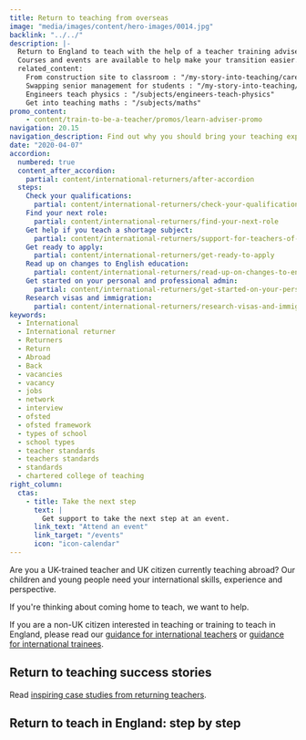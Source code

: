 ```yaml
---
title: Return to teaching from overseas
image: "media/images/content/hero-images/0014.jpg"
backlink: "../../"
description: |-
  Return to England to teach with the help of a teacher training adviser.
  Courses and events are available to help make your transition easier.
  related_content:
    From construction site to classroom : "/my-story-into-teaching/career-changers/from-construction-site-to-classroom"
    Swapping senior management for students : "/my-story-into-teaching/career-changers/swapping-senior-management-for-students"
    Engineers teach physics : "/subjects/engineers-teach-physics"
    Get into teaching maths : "/subjects/maths"
promo_content:
    - content/train-to-be-a-teacher/promos/learn-adviser-promo
navigation: 20.15
navigation_description: Find out why you should bring your teaching experience back to England.
date: "2020-04-07"
accordion:
  numbered: true
  content_after_accordion:
    partial: content/international-returners/after-accordion
  steps:
    Check your qualifications:
      partial: content/international-returners/check-your-qualifications
    Find your next role:
      partial: content/international-returners/find-your-next-role
    Get help if you teach a shortage subject:
      partial: content/international-returners/support-for-teachers-of-shortage-subjects
    Get ready to apply:
      partial: content/international-returners/get-ready-to-apply
    Read up on changes to English education:
      partial: content/international-returners/read-up-on-changes-to-english-education
    Get started on your personal and professional admin:
      partial: content/international-returners/get-started-on-your-personal-and-professional-admin
    Research visas and immigration:
      partial: content/international-returners/research-visas-and-immigration
keywords:
  - International
  - International returner
  - Returners
  - Return
  - Abroad
  - Back
  - vacancies
  - vacancy
  - jobs
  - network
  - interview
  - ofsted
  - ofsted framework
  - types of school
  - school types
  - teacher standards
  - teachers standards
  - standards
  - chartered college of teaching
right_column:
  ctas:
    - title: Take the next step
      text: |
        Get support to take the next step at an event.
      link_text: "Attend an event"
      link_target: "/events"
      icon: "icon-calendar"
---
```


Are you a UK-trained teacher and UK citizen currently teaching abroad? Our
children and young people need your international skills, experience and
perspective.

If you're thinking about coming home to teach, we want to help.

If you are a non-UK citizen interested in teaching or training to teach in
England, please read our [guidance for international teachers](/come-to-england-to-teach-if-you-are-a-teacher-from-outside-the-uk) or
[guidance for international trainees](/train-to-teach-in-england-as-an-international-student). 

## Return to teaching success stories

Read [inspiring case studies from returning teachers](/my-story-into-teaching/international-career-changers).

## Return to teach in England: step by step
